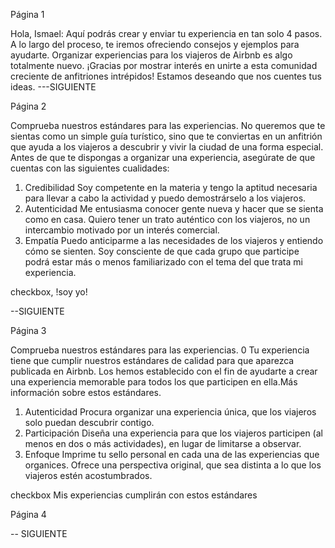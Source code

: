 Página 1

Hola, Ismael:
Aquí podrás crear y enviar tu experiencia en tan solo 4 pasos. A lo largo del proceso, te iremos ofreciendo consejos y ejemplos para ayudarte.
Organizar experiencias para los viajeros de Airbnb es algo totalmente nuevo. ¡Gracias por mostrar interés en unirte a esta comunidad creciente de anfitriones intrépidos! Estamos deseando que nos cuentes tus ideas.
---SIGUIENTE


Página 2

Comprueba nuestros estándares para las experiencias.
No queremos que te sientas como un simple guía turístico, sino que te conviertas en un anfitrión que ayuda a los viajeros a descubrir y vivir la ciudad de una forma especial.
Antes de que te dispongas a organizar una experiencia, asegúrate de que cuentas con las siguientes cualidades:
1. Credibilidad
Soy competente en la materia y tengo la aptitud necesaria para llevar a cabo la actividad y puedo demostrárselo a los viajeros.
2. Autenticidad
Me entusiasma conocer gente nueva y hacer que se sienta como en casa. Quiero tener un trato auténtico con los viajeros, no un intercambio motivado por un interés comercial.
3. Empatía
Puedo anticiparme a las necesidades de los viajeros y entiendo cómo se sienten. Soy consciente de que cada grupo que participe podrá estar más o menos familiarizado con el tema del que trata mi experiencia.

checkbox, !soy yo!

--SIGUIENTE

Página 3

Comprueba nuestros estándares para las experiencias.
0
Tu experiencia tiene que cumplir nuestros estándares de calidad para que aparezca publicada en Airbnb. Los hemos establecido con el fin de ayudarte a crear una experiencia memorable para todos los que participen en ella.Más información sobre estos estándares.
1. Autenticidad
Procura organizar una experiencia única, que los viajeros solo puedan descubrir contigo.
2. Participación
Diseña una experiencia para que los viajeros participen (al menos en dos o más actividades), en lugar de limitarse a observar.
3. Enfoque
Imprime tu sello personal en cada una de las experiencias que organices. Ofrece una perspectiva original, que sea distinta a lo que los viajeros estén acostumbrados.

checkbox  Mis experiencias cumplirán con estos estándares


Página 4

-- SIGUIENTE
